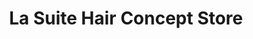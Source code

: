 ---
title: "La Suite Hair Concept Store"
url: /la-foret-fouesnant/la-suite-hair-concept-store/
shop: Friseur
---
